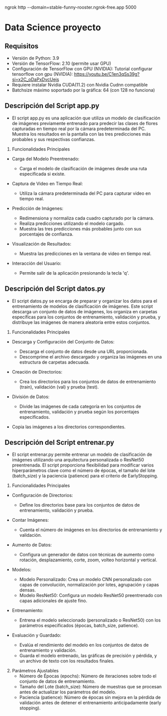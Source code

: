 ngrok http --domain=stable-funny-rooster.ngrok-free.app 5000


# Data Science proyecto

## Requisitos
- Versión de Python: 3.9
- Versión de TensorFlow: 2.10 (permite usar GPU)
- Configuración de TensorFlow con GPU (NVIDIA): Tutorial configurar tensorflow con gpu (NVIDIA): https://youtu.be/C1en3qSs39g?si=x2C_oDaPxDvcUejs
- Requiere instalar Nvidia CUDA(11.2) con Nvidia Cudnn compatible
- Batchsize máximo soportado por la gráfica: 64 (con 128 no funciona)


## Descripción del Script app.py
- El script app.py es una aplicación que utiliza un modelo de clasificación de imágenes previamente entrenado para predecir las clases de flores capturadas en tiempo real por la cámara predeterminada del PC. Muestra los resultados en la pantalla con las tres predicciones más probables y sus respectivas confianzas.

1. Funcionalidades Principales
- Carga del Modelo Preentrenado:
    - Carga el modelo de clasificación de imágenes desde una ruta especificada si existe.

- Captura de Video en Tiempo Real:
    - Utiliza la cámara predeterminada del PC para capturar video en tiempo real.

- Predicción de Imágenes:
    - Redimensiona y normaliza cada cuadro capturado por la cámara.
    - Realiza predicciones utilizando el modelo cargado.
    - Muestra las tres predicciones más probables junto con sus porcentajes de confianza.

- Visualización de Resultados:
    - Muestra las predicciones en la ventana de video en tiempo real.

- Interacción del Usuario:
    - Permite salir de la aplicación presionando la tecla 'q'.

## Descripción del Script datos.py
- El script datos.py se encarga de preparar y organizar los datos para el entrenamiento de modelos de clasificación de imágenes. Este script descarga un conjunto de datos de imágenes, los organiza en carpetas específicas para los conjuntos de entrenamiento, validación y prueba, y distribuye las imágenes de manera aleatoria entre estos conjuntos.

1. Funcionalidades Principales
- Descarga y Configuración del Conjunto de Datos:
    - Descarga el conjunto de datos desde una URL proporcionada.
    - Descomprime el archivo descargado y organiza las imágenes en una estructura de carpetas adecuada.

- Creación de Directorios:
    - Crea los directorios para los conjuntos de datos de entrenamiento (train), validación (val) y prueba (test).

- División de Datos:
    - Divide las imágenes de cada categoría en los conjuntos de entrenamiento, validación y prueba según los porcentajes especificados.

- Copia las imágenes a los directorios correspondientes.

## Descripción del Script entrenar.py
- El script entrenar.py permite entrenar un modelo de clasificación de imágenes utilizando una arquitectura personalizada o ResNet50 preentrenada. El script proporciona flexibilidad para modificar varios hiperparámetros clave como el número de épocas, el tamaño del lote (batch_size) y la paciencia (patience) para el criterio de EarlyStopping.

1. Funcionalidades Principales
- Configuración de Directorios:
    - Define los directorios base para los conjuntos de datos de entrenamiento, validación y prueba.

- Contar Imágenes:
    - Cuenta el número de imágenes en los directorios de entrenamiento y validación.

- Aumento de Datos:
    - Configura un generador de datos con técnicas de aumento como rotación, desplazamiento, corte, zoom, volteo horizontal y vertical.

- Modelos:
    - Modelo Personalizado: Crea un modelo CNN personalizado con capas de convolución, normalización por lotes, agrupación y capas densas.
    - Modelo ResNet50: Configura un modelo ResNet50 preentrenado con capas adicionales de ajuste fino.

- Entrenamiento:
    - Entrena el modelo seleccionado (personalizado o ResNet50) con los parámetros especificados (épocas, batch_size, patience).

- Evaluación y Guardado:
    - Evalúa el rendimiento del modelo en los conjuntos de datos de entrenamiento y validación.
    - Guarda el modelo entrenado, las gráficas de precisión y pérdida, y un archivo de texto con los resultados finales.

2. Parámetros Ajustables
    - Número de Épocas (epochs): Número de iteraciones sobre todo el conjunto de datos de entrenamiento.
    - Tamaño del Lote (batch_size): Número de muestras que se procesan antes de actualizar los parámetros del modelo.
    - Paciencia (patience): Número de épocas sin mejora en la pérdida de validación antes de detener el entrenamiento anticipadamente (early stopping).
